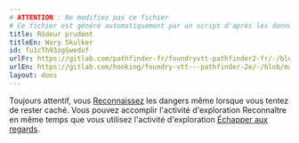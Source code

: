 ```yaml
---
# ATTENTION : Ne modifiez pas ce fichier
# Ce fichier est généré automatiquement par un script d'après les données du module Foundry VTT officiel et de sa traduction
title: Rôdeur prudent
titleEn: Wary Skulker
id: fu1cTh93zgGweduf
urlFr: https://gitlab.com/pathfinder-fr/foundryvtt-pathfinder2-fr/-/blob/master/data/feats/fu1cTh93zgGweduf.htm
urlEn: https://gitlab.com/hooking/foundry-vtt---pathfinder-2e/-/blob/master/packs/data/feats.db/wary-skulker.json
layout: dons
---
```

Toujours attentif, vous [Reconnaissez](../actions/reconnaître.md) les dangers même lorsque vous tentez de rester caché. Vous pouvez accomplir l'activité d'exploration Reconnaître en même temps que vous utilisez l'activité d'exploration [Échapper aux regards](../actions/échapper-aux-regards.md).
